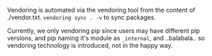 Vendoring is automated via the vendoring tool from the content of ./vendor.txt. `vendoring sync . -v` to sync packages.

Currently, we only vendoring pip since users may have different pip versions, and pip naming it's module as `_internal`, and ..balabala.. so vendoring technology is introduced, not in the happy way.
